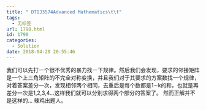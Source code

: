 ```yaml
---
title: " DTOJ3574Advanced Mathematics\t\t"
tags:
  - 无标签
url: 1798.html
id: 1798
categories:
  - Solution
date: 2018-04-29 20:55:46
---
```


我们可以先打一个很不优秀的暴力找一下规律。然后我们会发现，要求的邻接矩阵是一个上三角矩阵的不完全对称变换，并且我们对于其要求的方案数找一个规律，对着答案差分一次，发现相邻两个相同，去重后是每个数都是1∼k的和，也就是再差分一次是1,2,3,4…这样我们就可以分别求得两个部分的答案了。 然而正解并不是这样的... 辣鸡出题人。